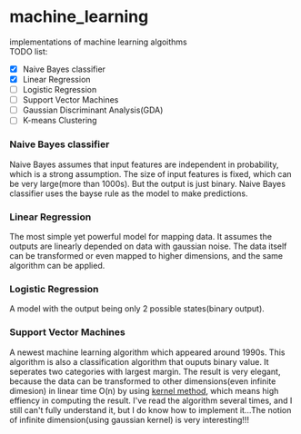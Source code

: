 machine_learning
================

implementations of machine learning algoithms<br>
TODO list:
- [x] Naive Bayes classifier
- [x] Linear Regression
- [ ] Logistic Regression
- [ ] Support Vector Machines
- [ ] Gaussian Discriminant Analysis(GDA)
- [ ] K-means Clustering

### Naive Bayes classifier
Naive Bayes assumes that input features are independent in probability, which is a strong assumption. The size of input features is fixed, which can be very large(more than 1000s). But the output is just binary. Naive Bayes classifier uses the bayse rule as the model to make predictions.

### Linear Regression
The most simple yet powerful model for mapping data. It assumes the outputs are linearly depended on data with gaussian noise. The data itself can be transformed or even mapped to higher dimensions, and the same algorithm can be applied.

### Logistic Regression
A model with the output being only 2 possible states(binary output).

### Support Vector Machines
A newest machine learning algorithm which appeared around 1990s. This algorithm is also a classification algorithm that ouputs binary value. It seperates two categories with largest margin. The result is very elegant, because the data can be transformed to other dimensions(even infinite dimesion) in linear time O(n) by using [kernel method](http://en.wikipedia.org/wiki/Kernel_method), which means high effiency in computing the result. I've read the algorithm several times, and I still can't fully understand it, but I do know how to implement it...The notion of infinite dimension(using gaussian kernel) is very interesting!!!

